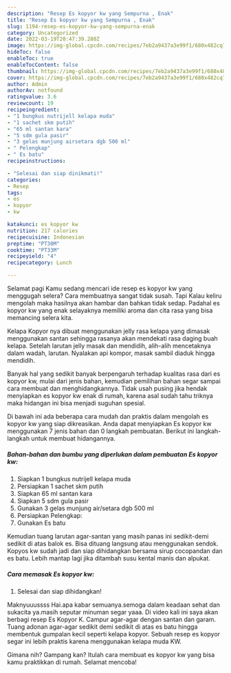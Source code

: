 ```yaml
---
description: "Resep Es kopyor kw yang Sempurna , Enak"
title: "Resep Es kopyor kw yang Sempurna , Enak"
slug: 1194-resep-es-kopyor-kw-yang-sempurna-enak
category: Uncategorized
date: 2022-03-19T20:47:39.280Z
image: https://img-global.cpcdn.com/recipes/7eb2a9437a3e99f1/680x482cq70/es-kopyor-kw-foto-resep-utama.jpg
hideToc: false
enableToc: true
enableTocContent: false
thumbnail: https://img-global.cpcdn.com/recipes/7eb2a9437a3e99f1/680x482cq70/es-kopyor-kw-foto-resep-utama.jpg
cover: https://img-global.cpcdn.com/recipes/7eb2a9437a3e99f1/680x482cq70/es-kopyor-kw-foto-resep-utama.jpg
author: Admin
authorAv: notfound
ratingvalue: 3.6
reviewcount: 19
recipeingredient:
- "1 bungkus nutrijell kelapa muda"
- "1 sachet skm putih"
- "65 ml santan kara"
- "5 sdm gula pasir"
- "3 gelas munjung airsetara dgb 500 ml"
- " Pelengkap"
- " Es batu"
recipeinstructions:

- "Selesai dan siap dinikmati!"
categories:
- Resep
tags:
- es
- kopyor
- kw

katakunci: es kopyor kw 
nutrition: 217 calories
recipecuisine: Indonesian
preptime: "PT30M"
cooktime: "PT33M"
recipeyield: "4"
recipecategory: Lunch

---
```



Selamat pagi Kamu sedang mencari ide resep es kopyor kw yang menggugah selera? Cara membuatnya sangat tidak susah. Tapi Kalau keliru mengolah maka hasilnya akan hambar dan bahkan tidak sedap. Padahal es kopyor kw yang enak selayaknya memiliki aroma dan cita rasa yang bisa memancing selera kita.


Kelapa Kopyor nya dibuat menggunakan jelly rasa kelapa yang dimasak menggunakan santan sehingga rasanya akan mendekati rasa daging buah kelapa. Setelah larutan jelly masak dan mendidih, alih-alih mencetaknya dalam wadah, larutan. Nyalakan api kompor, masak sambil diaduk hingga mendidih.

Banyak hal yang sedikit banyak berpengaruh terhadap kualitas rasa dari es kopyor kw, mulai dari jenis bahan, kemudian pemilihan bahan segar sampai cara membuat dan menghidangkannya. Tidak usah pusing jika hendak menyiapkan es kopyor kw enak di rumah, karena asal sudah tahu triknya maka hidangan ini bisa menjadi suguhan spesial.


Di bawah ini ada beberapa cara mudah dan praktis dalam mengolah es kopyor kw yang siap dikreasikan. Anda dapat menyiapkan Es kopyor kw menggunakan 7 jenis bahan dan 0 langkah pembuatan. Berikut ini langkah-langkah untuk membuat hidangannya.

<!--inarticleads1-->

##### Bahan-bahan dan bumbu yang diperlukan dalam pembuatan Es kopyor kw:

1. Siapkan 1 bungkus nutrijell kelapa muda
1. Persiapkan 1 sachet skm putih
1. Siapkan 65 ml santan kara
1. Siapkan 5 sdm gula pasir
1. Gunakan 3 gelas munjung air/setara dgb 500 ml
1. Persiapkan  Pelengkap:
1. Gunakan  Es batu


Kemudian tuang larutan agar-santan yang masih panas ini sedikit-demi sedikit di atas balok es. Bisa dituang langsung atau menggunakan sendok. Kopyos kw sudah jadi dan siap dihidangkan bersama sirup cocopandan dan es batu. Lebih mantap lagi jika ditambah susu kental manis dan alpukat. 

<!--inarticleads2-->

##### Cara memasak Es kopyor kw:


1. Selesai dan siap dihidangkan!

Maknyuuussss Hai.apa kabar semuanya.semoga dalam keadaan sehat dan sukacita ya.masih seputar minuman segar yaaa. Di video kali ini saya akan berbagi resep Es Kopyor K. Campur agar-agar dengan santan dan garam. Tuang adonan agar-agar sedikit demi sedikit di atas es batu hingga membentuk gumpalan kecil seperti kelapa kopyor. Sebuah resep es kopyor segar ini lebih praktis karena menggunakan kelapa muda KW. 

Gimana nih? Gampang kan? Itulah cara membuat es kopyor kw yang bisa kamu praktikkan di rumah. Selamat mencoba!
